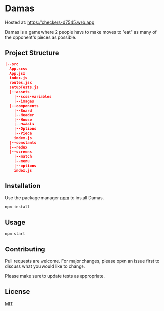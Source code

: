 # Damas

Hosted at: https://checkers-d7545.web.app

Damas is a game where 2 people have to make moves to "eat" as many of the opponent's pieces as possible.

## Project Structure

```json
|--src
  App.scss
  App.jsx
  index.js
  routes.jsx
  setupTests.js
  |--assets
    |--scss-variables
    |--images
  |--components
    |--Board
    |--Header
    |--House
    |--Modals
    |--Options
    |--Piece
    index.js
  |--constants
  |--redux
  |--screens
    |--match
    |--menu
    |--options
    index.js
```

## Installation

Use the package manager [npm](https://www.npmjs.com/get-npm) to install Damas.

```bash
npm install
```

## Usage

```bash
npm start
```

## Contributing

Pull requests are welcome. For major changes, please open an issue first to discuss what you would like to change.

Please make sure to update tests as appropriate.

## License

[MIT](https://choosealicense.com/licenses/mit/)
